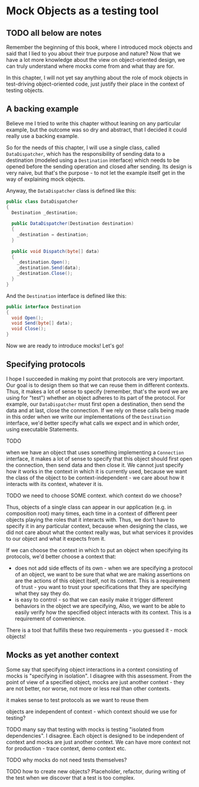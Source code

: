 # Mock Objects as a testing tool

## TODO all below are notes

Remember the beginning of this book, where I introduced mock objects and said that I lied to you about their true purpose and nature? Now that we have a lot more knowledge about the view on object-oriented design, we can truly understand where mocks come from and what thay are for.

In this chapter, I will not yet say anything about the role of mock objects in test-driving object-oriented code, just justify their place in the context of testing objects.

## A backing example

Believe me I tried to write this chapter without leaning on any particular example, but the outcome was so dry and abstract, that I decided it could really use a backing example.

So for the needs of this chapter, I will use a single class, called `DataDispatcher`, which has the responsibility of sending data to a destination (modeled using a `Destination` interface) which needs to be opened before the sending operation and closed after sending. Its design is very naive, but that's the purpose - to not let the example itself get in the way of explaining mock objects.

Anyway, the `DataDispatcher` class is defined like this:

```csharp
public class DataDispatcher
{
  Destination _destination;
  
  public DataDispatcher(Destination destination)
  {
    _destination = destination;
  }
  
  public void Dispatch(byte[] data)
  {
    _destination.Open();
    _destination.Send(data);
    _destination.Close();
  }
}
```

And the `Destination` interface is defined like this:

```csharp
public interface Destination
{
  void Open();
  void Send(byte[] data);
  void Close();
}
```
 
Now we are ready to introduce mocks! Let's go!

## Specifying protocols

I hope I succeeded in making my point that protocols are very important. Our goal is to design them so that we can reuse them in different contexts. Thus, it makes a lot of sense to specify (remember, that's the word we are using for "test") whether an object adheres to its part of the protocol. For example, our `DataDispatcher` must first open a destination, then send the data and at last, close the connection. If we rely on these calls being made in this order when we write our implementations of the `Destination` interface, we'd better specify what calls we expect and in which order, using executable Statements.

TODO 
 
when we have an object that uses something implementing a `Connection` interface, it makes a lot of sense to specify that this object should first open the connection, then send data and then close it. We cannot just specify how it works in the context in which it is currently used, because we want the class of the object to be context-independent - we care about how it interacts with its context, whatever it is.

TODO we need to choose SOME context. which context do we choose?

Thus, objects of a single class can appear in our application (e.g. in composition root) many times, each time in a context of different peer objects playing the roles that it interacts with. Thus, we don't have to specify it in any particular context, because when designing the class, we did not care about what the context really was, but what services it provides to our object and what it expects from it.

If we can choose the context in which to put an object when specifying its protocols, we'd better choose a context that:

* does not add side effects of its own - when we are specifying a protocol of an object, we want to be sure that what we are making assertions on are the actions of this object itself, not its context. This is a requirement of trust - you want to trust your specifications that they are specifying what they say they do.
* is easy to control - so that we can easily make it trigger different behaviors in the object we are specifying, Also, we want to be able to easily verify how the specified object interacts with its context. This is a requirement of convenience.

There is a tool that fulfills these two requirements - you guessed it - mock objects!



## Mocks as yet another context

Some say that specifying object interactions in a context consisting of mocks is "specifying in isolation". I disagree with this assessment. From the point of view of a specified object, mocks are just another context - they are not better, nor worse, not more or less real than other contexts. 



it makes sense to test protocols as we want to reuse them

objects are independent of context - which context should we use for testing?

TODO many say that testing with mocks is testing "isolated from dependencies". I disagree. Each object is designed to be independent of context and mocks are just another context. We can have more context not for production - trace context, demo context etc.

TODO why mocks do not need tests themselves?

TODO how to create new objects? Placeholder, refactor, during writing of the test when we discover that a test is too complex. 